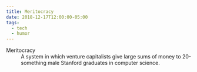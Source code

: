 ```yaml
---
title: Meritocracy
date: 2018-12-17T12:00:00-05:00
tags:
  - tech
  - humor
---
```


<dl>
  <dt>Meritocracy</dt>
  <dd>
    A system in which venture capitalists give large sums of money to
    20-something male Stanford graduates in computer science.
  </dd>
</dl>

<a href="https://brid.gy/publish/twitter"></a>
